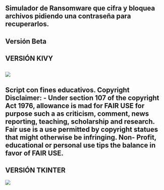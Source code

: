 Simulador de Ransomware que cifra y bloquea archivos pidiendo una contraseña para recuperarlos.
------
Versión Beta
-----------
VERSIÓN KIVY
-----------
![](https://github.com/viajatech/RansomWareSimulator/blob/main/Ransomware%20Simulator.png)
------
Script con fines educativos. Copyright Disclaimer: - Under section 107 of the copyright Act 1976, allowance is mad for FAIR USE for purpose such a as criticism, comment, news reporting, teaching, scholarship and research. Fair use is a use permitted by copyright statues that might otherwise be infringing. Non- Profit, educational or personal use tips the balance in favor of FAIR USE.
------
VERSIÓN TKINTER
-----------
![](https://github.com/viajatech/RansomWareSimulator/blob/main/GUI%20Kivy.png)
